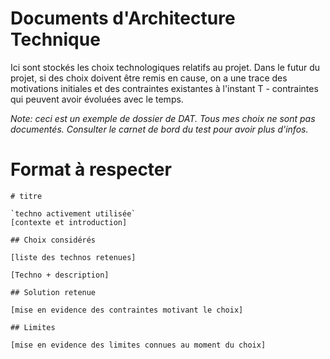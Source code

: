 # Documents d'Architecture Technique

Ici sont stockés les choix technologiques
relatifs au projet. Dans le futur du projet,
si des choix doivent être remis en cause, on
a une trace des motivations initiales et des
contraintes existantes à l'instant T - 
contraintes qui peuvent avoir évoluées avec
le temps.

_Note: ceci est un exemple de dossier de DAT.
Tous mes choix ne sont pas documentés. Consulter
le carnet de bord du test pour avoir plus d'infos._

# Format à respecter

```
# titre

`techno activement utilisée` 
[contexte et introduction]

## Choix considérés

[liste des technos retenues]

[Techno + description]

## Solution retenue

[mise en evidence des contraintes motivant le choix]

## Limites

[mise en evidence des limites connues au moment du choix]
```